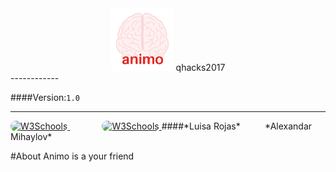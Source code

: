 <center><img src="www/img/browser_icon.png" width="100">  qhacks2017</center>
------------

####Version:`1.0`

------

<a href="https://github.com/lrojas12">
<img border="0" alt="W3Schools" src="https://avatars2.githubusercontent.com/u/14943496?v=3&s=460" width="100" height="100" style="border-radius:25px;" >
</a>
&nbsp;&nbsp;&nbsp;&nbsp;&nbsp;&nbsp;&nbsp;&nbsp;&nbsp;&nbsp;&nbsp;&nbsp;
<a href="https://github.com/amihaylo">
<img border="0" alt="W3Schools" src="https://avatars2.githubusercontent.com/u/8698595?v=3&s=460" width="100" height="100" style="border-radius:25px;">
</a>
####*Luisa Rojas* &nbsp;&nbsp;&nbsp;&nbsp;&nbsp;&nbsp;&nbsp;&nbsp; *Alexandar Mihaylov*

#About
Animo is a your friend

